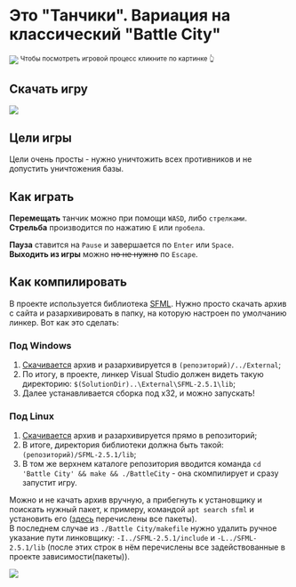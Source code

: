 # Это "Танчики". Вариация на классический "Battle City"
[![](https://imgur.com/xQvJ06w.jpg)](https://youtu.be/PedCPJIx4ss "Нажми для показа игрового процесса")
<sup>Чтобы посмотреть игровой процесс кликните по картинке 👆</sup>
## Скачать игру
[![](https://i.imgur.com/9QE6Sfi.png)](https://1drv.ms/u/s!AtyN7egB4WeupTMu4fd1b4R7OiuE?e=9TPbKL "Скачать архив через OneDrive")
## Цели игры
Цели очень просты - нужно уничтожить всех противников и не допустить уничтожения базы.
## Как играть
**Перемещать** танчик можно при помощи `WASD`, либо `стрелками`.  
**Стрельба** производится по нажатию `E` или `пробела`.

**Пауза** ставится на `Pause` и завершается по `Enter` или `Space`.  
**Выходить из игры** можно ~~но не нужно~~ по `Escape`.  

## Как компилировать
В проекте используется библиотека [SFML](https://www.sfml-dev.org/). Нужно просто скачать архив с сайта и разархивировать в папку,
на которую настроен по умолчанию линкер. Вот как это сделать:

### Под Windows
1. [Скачивается](https://www.sfml-dev.org/files/SFML-2.5.1-windows-vc15-32-bit.zip) архив и разархивируется в `(репозиторий)/../External`;  
2. По итогу, в проекте, линкер Visual Studio должен видеть такую директорию: `$(SolutionDir)..\External\SFML-2.5.1\lib`;  
3. Далее устанавливается сборка под x32, и можно запускать!
### Под Linux
1. [Скачивается](https://www.sfml-dev.org/files/SFML-2.5.1-linux-gcc-64-bit.tar.gz) архив и разархивируется прямо в репозиторий;  
2. В итоге, директория библиотеки должна быть такой: `(репозиторий)/SFML-2.5.1/lib`;  
3. В том же верхнем каталоге репозитория вводится команда `cd 'Battle City' && make && ./BattleCity` - она скомпилирует и сразу запустит игру.

Можно и не качать архив вручную, а прибегнуть к установщику и поискать нужный пакет, к примеру, командой `apt search sfml` и установить его
([здесь](https://www.sfml-dev.org/faq.php#build-use) перечислены все пакеты).  
В последнем случае из `./Battle City/makefile` нужно удалить ручное указание пути линковщику: `-I../SFML-2.5.1/include` и `-L../SFML-2.5.1/lib`
(после этих строк в нём перечислены все задействованные в проекте зависимости(пакеты)).
  
![](https://imgur.com/1isc5B1.jpg)

